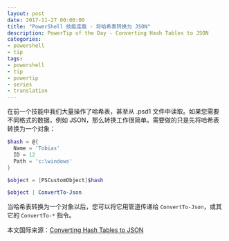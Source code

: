 ```yaml
---
layout: post
date: 2017-11-27 00:00:00
title: "PowerShell 技能连载 - 将哈希表转换为 JSON"
description: PowerTip of the Day - Converting Hash Tables to JSON
categories:
- powershell
- tip
tags:
- powershell
- tip
- powertip
- series
- translation
---
```

在前一个技能中我们大量操作了哈希表，甚至从 .psd1 文件中读取。如果您需要不同格式的数据，例如 JSON，那么转换工作很简单。需要做的只是先将哈希表转换为一个对象：

```powershell
$hash = @{
  Name = 'Tobias'
  ID = 12
  Path = 'c:\windows'
}

$object = [PSCustomObject]$hash

$object | ConvertTo-Json
```

当哈希表转换为一个对象以后，您可以将它用管道传递给 `ConvertTo-Json`，或其它的 `ConvertTo-*` 指令。

<!--more-->
本文国际来源：[Converting Hash Tables to JSON](http://community.idera.com/powershell/powertips/b/tips/posts/converting-hash-tables-to-json)
